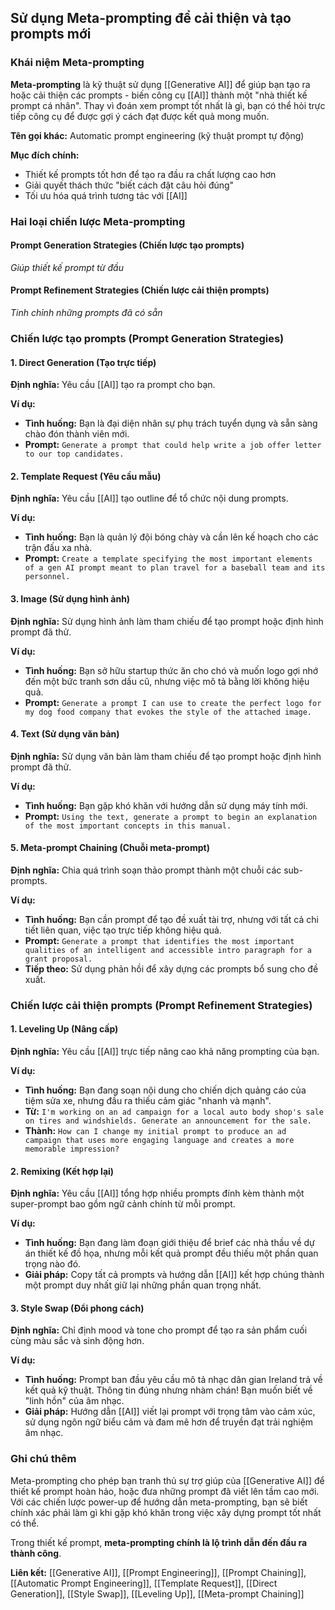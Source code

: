 ## Sử dụng Meta-prompting để cải thiện và tạo prompts mới

### Khái niệm Meta-prompting

**Meta-prompting** là kỹ thuật sử dụng [[Generative AI]] để giúp bạn tạo ra hoặc cải thiện các prompts - biến công cụ [[AI]] thành một "nhà thiết kế prompt cá nhân". Thay vì đoán xem prompt tốt nhất là gì, bạn có thể hỏi trực tiếp công cụ để được gợi ý cách đạt được kết quả mong muốn.

**Tên gọi khác:** Automatic prompt engineering (kỹ thuật prompt tự động)

**Mục đích chính:**

- Thiết kế prompts tốt hơn để tạo ra đầu ra chất lượng cao hơn
- Giải quyết thách thức "biết cách đặt câu hỏi đúng"
- Tối ưu hóa quá trình tương tác với [[AI]]


### Hai loại chiến lược Meta-prompting

#### Prompt Generation Strategies (Chiến lược tạo prompts)

*Giúp thiết kế prompt từ đầu*

#### Prompt Refinement Strategies (Chiến lược cải thiện prompts)

*Tinh chỉnh những prompts đã có sẵn*

### Chiến lược tạo prompts (Prompt Generation Strategies)

#### 1. Direct Generation (Tạo trực tiếp)

**Định nghĩa:** Yêu cầu [[AI]] tạo ra prompt cho bạn.

**Ví dụ:**

- **Tình huống:** Bạn là đại diện nhân sự phụ trách tuyển dụng và sẵn sàng chào đón thành viên mới.
- **Prompt:** `Generate a prompt that could help write a job offer letter to our top candidates.`


#### 2. Template Request (Yêu cầu mẫu)

**Định nghĩa:** Yêu cầu [[AI]] tạo outline để tổ chức nội dung prompts.

**Ví dụ:**

- **Tình huống:** Bạn là quản lý đội bóng chày và cần lên kế hoạch cho các trận đấu xa nhà.
- **Prompt:** `Create a template specifying the most important elements of a gen AI prompt meant to plan travel for a baseball team and its personnel.`


#### 3. Image (Sử dụng hình ảnh)

**Định nghĩa:** Sử dụng hình ảnh làm tham chiếu để tạo prompt hoặc định hình prompt đã thử.

**Ví dụ:**

- **Tình huống:** Bạn sở hữu startup thức ăn cho chó và muốn logo gợi nhớ đến một bức tranh sơn dầu cũ, nhưng việc mô tả bằng lời không hiệu quả.
- **Prompt:** `Generate a prompt I can use to create the perfect logo for my dog food company that evokes the style of the attached image.`


#### 4. Text (Sử dụng văn bản)

**Định nghĩa:** Sử dụng văn bản làm tham chiếu để tạo prompt hoặc định hình prompt đã thử.

**Ví dụ:**

- **Tình huống:** Bạn gặp khó khăn với hướng dẫn sử dụng máy tính mới.
- **Prompt:** `Using the text, generate a prompt to begin an explanation of the most important concepts in this manual.`


#### 5. Meta-prompt Chaining (Chuỗi meta-prompt)

**Định nghĩa:** Chia quá trình soạn thảo prompt thành một chuỗi các sub-prompts.

**Ví dụ:**

- **Tình huống:** Bạn cần prompt để tạo đề xuất tài trợ, nhưng với tất cả chi tiết liên quan, việc tạo trực tiếp không hiệu quả.
- **Prompt:** `Generate a prompt that identifies the most important qualities of an intelligent and accessible intro paragraph for a grant proposal.`
- **Tiếp theo:** Sử dụng phản hồi để xây dựng các prompts bổ sung cho đề xuất.


### Chiến lược cải thiện prompts (Prompt Refinement Strategies)

#### 1. Leveling Up (Nâng cấp)

**Định nghĩa:** Yêu cầu [[AI]] trực tiếp nâng cao khả năng prompting của bạn.

**Ví dụ:**

- **Tình huống:** Bạn đang soạn nội dung cho chiến dịch quảng cáo của tiệm sửa xe, nhưng đầu ra thiếu cảm giác "nhanh và mạnh".
- **Từ:** `I'm working on an ad campaign for a local auto body shop's sale on tires and windshields. Generate an announcement for the sale.`
- **Thành:** `How can I change my initial prompt to produce an ad campaign that uses more engaging language and creates a more memorable impression?`


#### 2. Remixing (Kết hợp lại)

**Định nghĩa:** Yêu cầu [[AI]] tổng hợp nhiều prompts đính kèm thành một super-prompt bao gồm ngữ cảnh chính từ mỗi prompt.

**Ví dụ:**

- **Tình huống:** Bạn đang làm đoạn giới thiệu để brief các nhà thầu về dự án thiết kế đồ họa, nhưng mỗi kết quả prompt đều thiếu một phần quan trọng nào đó.
- **Giải pháp:** Copy tất cả prompts và hướng dẫn [[AI]] kết hợp chúng thành một prompt duy nhất giữ lại những phần quan trọng nhất.


#### 3. Style Swap (Đổi phong cách)

**Định nghĩa:** Chỉ định mood và tone cho prompt để tạo ra sản phẩm cuối cùng màu sắc và sinh động hơn.

**Ví dụ:**

- **Tình huống:** Prompt ban đầu yêu cầu mô tả nhạc dân gian Ireland trả về kết quả kỹ thuật. Thông tin đúng nhưng nhàm chán! Bạn muốn biết về "linh hồn" của âm nhạc.
- **Giải pháp:** Hướng dẫn [[AI]] viết lại prompt với trọng tâm vào cảm xúc, sử dụng ngôn ngữ biểu cảm và đam mê hơn để truyền đạt trải nghiệm âm nhạc.


### Ghi chú thêm

Meta-prompting cho phép bạn tranh thủ sự trợ giúp của [[Generative AI]] để thiết kế prompt hoàn hảo, hoặc đưa những prompt đã viết lên tầm cao mới. Với các chiến lược power-up để hướng dẫn meta-prompting, bạn sẽ biết chính xác phải làm gì khi gặp khó khăn trong việc xây dựng prompt tốt nhất có thể.

Trong thiết kế prompt, **meta-prompting chính là lộ trình dẫn đến đầu ra thành công**.

**Liên kết:** [[Generative AI]], [[Prompt Engineering]], [[Prompt Chaining]], [[Automatic Prompt Engineering]], [[Template Request]], [[Direct Generation]], [[Style Swap]], [[Leveling Up]], [[Meta-prompt Chaining]]

